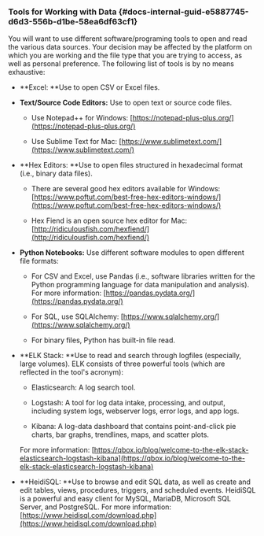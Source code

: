 ### Tools for Working with Data {#docs-internal-guid-e5887745-d6d3-556b-d1be-58ea6df63cf1}

You will want to use different software/programing tools to open and read the various data sources. Your decision may be affected by the platform on which you are working and the file type that you are trying to access, as well as personal preference. The following list of tools is by no means exhaustive:

* **Excel: **Use to open CSV or Excel files.

* **Text/Source Code Editors:** Use to open text or source code files.

  * Use Notepad++ for Windows: [https://notepad-plus-plus.org/](https://notepad-plus-plus.org/)

  * Use Sublime Text for Mac: [https://www.sublimetext.com/](https://www.sublimetext.com/)

* **Hex Editors: **Use to open files structured in hexadecimal format \(i.e., binary data files\).

  * There are several good hex editors available for Windows: [https://www.poftut.com/best-free-hex-editors-windows/](https://www.poftut.com/best-free-hex-editors-windows/)

  * Hex Fiend is an open source hex editor for Mac: [http://ridiculousfish.com/hexfiend/](http://ridiculousfish.com/hexfiend/)

* **Python Notebooks:** Use different software modules to open different file formats:

  * For CSV and Excel, use Pandas \(i.e., software libraries written for the Python programming language for data manipulation and analysis\). For more information: [https://pandas.pydata.org/](https://pandas.pydata.org/)

  * For SQL, use SQLAlchemy: [https://www.sqlalchemy.org/](https://www.sqlalchemy.org/)

  * For binary files, Python has built-in file read.

* **ELK Stack: **Use to read and search through logfiles \(especially, large volumes\). ELK consists of three powerful tools \(which are reflected in the tool's acronym\):

  * Elasticsearch: A log search tool.

  * Logstash: A tool for log data intake, processing, and output, including system logs, webserver logs, error logs, and app logs.

  * Kibana: A log-data dashboard that contains point-and-click pie charts, bar graphs, trendlines, maps, and scatter plots.

  For more information: [https://qbox.io/blog/welcome-to-the-elk-stack-elasticsearch-logstash-kibana](https://qbox.io/blog/welcome-to-the-elk-stack-elasticsearch-logstash-kibana)

* **HeidiSQL: **Use to browse and edit SQL data, as well as create and edit tables, views, procedures, triggers, and scheduled events. HeidiSQL is a powerful and easy client for MySQL, MariaDB, Microsoft SQL Server, and PostgreSQL. For more information: [https://www.heidisql.com/download.php](https://www.heidisql.com/download.php)



